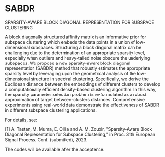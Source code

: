 # SABDR
SPARSITY-AWARE BLOCK DIAGONAL REPRESENTATION FOR SUBSPACE CLUSTERING

A block diagonally structured affinity matrix is an informative prior for subspace clustering which embeds the data points in a union of low-dimensional 
subspaces. Structuring a block diagonal matrix can be challenging due to the determination of an appropriate sparsity level, especially when outliers and 
heavy-tailed noise obscure the underlying subspaces. We propose a new sparsity-aware block diagonal representation (SABDR) method that robustly estimates
the appropriate sparsity level by leveraging upon the geometrical analysis of the low-dimensional structure in spectral clustering. Specifically, we derive
the Euclidean distance between the embeddings of different clusters to develop a computationally efficient density-based clustering algorithm. In this way,
the sparsity parameter selection problem is re-formulated as a robust approximation of target between-clusters distances. Comprehensive experiments using 
real-world data demonstrate the effectiveness of SABDR in different subspace clustering applications.

For details, see:

[1] A. Tastan, M. Muma, E. Ollila and A. M. Zoubir, "Sparsity-Aware Block Diagonal Representation for Subspace Clustering," in Proc. 31th European Signal Process. Conf. (submitted), 2023.

The codes will be available after the acceptence.

